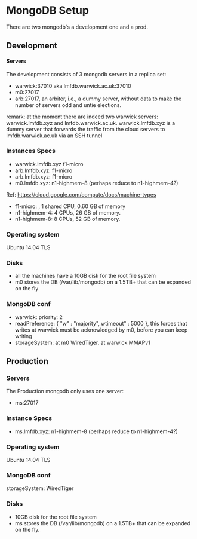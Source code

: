 # MongoDB Setup

There are two mongodb's a development one and a prod.


## Development

#### Servers
The development consists of 3 mongodb servers in a replica set:
* warwick:37010 aka lmfdb.warwick.ac.uk:37010
* m0:27017
* arb:27017, an arbiter, i.e., a dummy server, without data to make the number of servers odd and untie elections.

remark: at the moment there are indeed two warwick servers:
warwick.lmfdb.xyz and lmfdb.warwick.ac.uk.
warwick.lmfdb.xyz is a dummy server that forwards the traffic from the cloud servers to lmfdb.warwick.ac.uk via an SSH tunnel


### Instances Specs
* warwick.lmfdb.xyz f1-micro
* arb.lmfdb.xyz: f1-micro
* arb.lmfdb.xyz: f1-micro
* m0.lmfdb.xyz: n1-highmem-8 (perhaps reduce to n1-highmem-4?)

Ref: https://cloud.google.com/compute/docs/machine-types 
* f1-micro: , 1 shared CPU, 0.60 GB of memory
* n1-highmem-4: 4 CPUs, 26 GB of memory.
* n1-highmem-8: 8 CPUs, 52 GB of memory.

### Operating system
Ubuntu 14.04 TLS

### Disks
* all the machines have a 10GB disk for the root file system
* m0 stores the DB  (/var/lib/mongodb) on a 1.5TB+ that can be expanded on the fly

### MongoDB conf
* warwick: priority: 2
* readPreference: { "w" : "majority", wtimeout" : 5000 }, this forces that writes at warwick must be acknowledged by m0, before you can keep writing
* storageSystem: at m0 WiredTiger, at warwick MMAPv1

## Production 

### Servers
The Production mongodb only uses one server:
* ms:27017

### Instance Specs
* ms.lmfdb.xyz: n1-highmem-8 (perhaps reduce to n1-highmem-4?)

### Operating system
Ubuntu 14.04 TLS


### MongoDB conf
storageSystem: WiredTiger

### Disks
* 10GB disk for the root file system
* ms stores the DB  (/var/lib/mongodb) on a 1.5TB+ that can be expanded on the fly.






